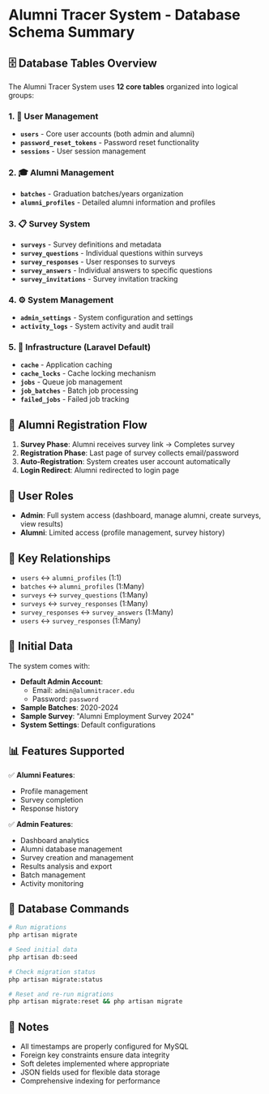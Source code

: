 # Alumni Tracer System - Database Schema Summary

## 🗄️ Database Tables Overview

The Alumni Tracer System uses **12 core tables** organized into logical groups:

### 1. 👤 User Management

- **`users`** - Core user accounts (both admin and alumni)
- **`password_reset_tokens`** - Password reset functionality
- **`sessions`** - User session management

### 2. 🎓 Alumni Management

- **`batches`** - Graduation batches/years organization
- **`alumni_profiles`** - Detailed alumni information and profiles

### 3. 📋 Survey System

- **`surveys`** - Survey definitions and metadata
- **`survey_questions`** - Individual questions within surveys
- **`survey_responses`** - User responses to surveys
- **`survey_answers`** - Individual answers to specific questions
- **`survey_invitations`** - Survey invitation tracking

### 4. ⚙️ System Management

- **`admin_settings`** - System configuration and settings
- **`activity_logs`** - System activity and audit trail

### 5. 🔧 Infrastructure (Laravel Default)

- **`cache`** - Application caching
- **`cache_locks`** - Cache locking mechanism
- **`jobs`** - Queue job management
- **`job_batches`** - Batch job processing
- **`failed_jobs`** - Failed job tracking

## 🔄 Alumni Registration Flow

1. **Survey Phase**: Alumni receives survey link → Completes survey
2. **Registration Phase**: Last page of survey collects email/password
3. **Auto-Registration**: System creates user account automatically
4. **Login Redirect**: Alumni redirected to login page

## 👥 User Roles

- **Admin**: Full system access (dashboard, manage alumni, create surveys, view results)
- **Alumni**: Limited access (profile management, survey history)

## 🔗 Key Relationships

- `users` ↔ `alumni_profiles` (1:1)
- `batches` ↔ `alumni_profiles` (1:Many)
- `surveys` ↔ `survey_questions` (1:Many)
- `surveys` ↔ `survey_responses` (1:Many)
- `survey_responses` ↔ `survey_answers` (1:Many)
- `users` ↔ `survey_responses` (1:Many)

## 🚀 Initial Data

The system comes with:

- **Default Admin Account**:
    - Email: `admin@alumnitracer.edu`
    - Password: `password`
- **Sample Batches**: 2020-2024
- **Sample Survey**: "Alumni Employment Survey 2024"
- **System Settings**: Default configurations

## 📊 Features Supported

✅ **Alumni Features**:

- Profile management
- Survey completion
- Response history

✅ **Admin Features**:

- Dashboard analytics
- Alumni database management
- Survey creation and management
- Results analysis and export
- Batch management
- Activity monitoring

## 🔧 Database Commands

```bash
# Run migrations
php artisan migrate

# Seed initial data
php artisan db:seed

# Check migration status
php artisan migrate:status

# Reset and re-run migrations
php artisan migrate:reset && php artisan migrate
```

## 📝 Notes

- All timestamps are properly configured for MySQL
- Foreign key constraints ensure data integrity
- Soft deletes implemented where appropriate
- JSON fields used for flexible data storage
- Comprehensive indexing for performance

